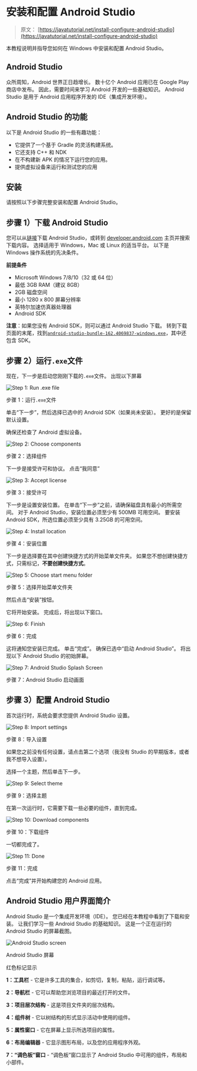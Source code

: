 # 安装和配置 Android Studio

> 原文： [https://javatutorial.net/install-configure-android-studio](https://javatutorial.net/install-configure-android-studio)

本教程说明并指导您如何在 Windows 中安装和配置 Android Studio。

## Android Studio

众所周知，Android 世界正日趋增长。 数十亿个 Android 应用已在 Google Play 商店中发布。 因此，需要时间来学习 Android 开发的一些基础知识。 Android Studio 是用于 Android 应用程序开发的 IDE（集成开发环境）。

## **Android Studio** 的功能

以下是 Android Studio 的一些有趣功能：

*   它提供了一个基于 Gradle 的灵活构建系统。
*   它还支持 C++ 和 NDK
*   在不构建新 APK 的情况下运行您的应用。
*   提供虚拟设备来运行和测试您的应用

## 安装

请按照以下步骤完整安装和配置 Android Studio。

## 步骤 1）下载 Android Studio

您可以从[链接](https://developer.android.com/studio/index.html)下载 Android Studio，或转到 [developer.android.com](https://developer.android.com) 主页并搜索下载内容。 选择适用于 Windows，Mac 或 Linux 的适当平台。 以下是 Windows 操作系统的先决条件。

**前提条件**

*   Microsoft Windows 7/8/10（32 或 64 位）
*   最低 3GB RAM（建议 8GB）
*   2GB 磁盘空间
*   最小 1280 x 800 屏幕分辨率
*   英特尔加速仿真器处理器
*   Android SDK

**注意**：如果您没有 Android SDK，则可以通过 Android Studio 下载。 转到下载页面的末尾，找到[`android-studio-bundle-162.4069837-windows.exe`](https://dl.google.com/dl/android/studio/install/2.3.3.0/android-studio-bundle-162.4069837-windows.exe)，其中还包含 SDK。

## 步骤 2）运行`.exe`文件

现在，下一步是启动您刚刚下载的`.exe`文件。 出现以下屏幕

![Step 1: Run .exe file](img/65b18ec50bb93d072c33399d295e5325.jpg)

步骤 1：运行`.exe`文件

单击“下一步”，然后选择已选中的 Android SDK（如果尚未安装）。 更好的是保留默认设置。

确保还检查了 Android 虚拟设备。

![Step 2: Choose components](img/850579bd70c2411733340473d9ac3f4c.jpg)

步骤 2：选择组件

下一步是接受许可和协议。 点击“我同意”

![Step 3: Accept license ](img/760b7a945313787e779620291fb8f8ac.jpg)

步骤 3：接受许可

下一步是设置安装位置。 在单击“下一步”之前，请确保磁盘具有最小的所需空间。 对于 Android Studio，安装位置必须至少有 500MB 可用空间。 要安装 Android SDK，所选位置必须至少具有 3.25GB 的可用空间。

![Step 4: Install location](img/513b318f0486e0e4775ec665ea9d8ee5.jpg)

步骤 4：安装位置

下一步是选择要在其中创建快捷方式的开始菜单文件夹。 如果您不想创建快捷方式，只需标记，**不要创建快捷方式**。

![Step 5: Choose start menu folder](img/46b52cde43865397b01630da17e6ed2c.jpg)

步骤 5：选择开始菜单文件夹

然后点击“安装”按钮。

它将开始安装。 完成后，将出现以下窗口。

![Step 6: Finish](img/ce98150b31178eeedc984d3609bdc840.jpg)

步骤 6：完成

这将通知您安装已完成。 单击“完成”。 确保已选中“启动 Android Studio”。 将出现以下 Android Studio 的初始屏幕。

![Step 7: Android Studio Splash Screen](img/fa5752a5ee98b8704ef694d5badedae0.jpg)

步骤 7：Android Studio 启动画面

## 步骤 3）配置 Android Studio

首次运行时，系统会要求您提供 Android Studio 设置。

![Step 8: Import settings](img/ba0ebaa8821e92eb47d0cb8c0a3f7dfa.jpg)

步骤 8：导入设置

如果您之前没有任何设置，请点击第二个选项（我没有 Studio 的早期版本，或者我不想导入设置）。

选择一个主题，然后单击下一步。

![Step 9: Select theme](img/d8ef2f3dc14cf512fbca7b2b89a22fb7.jpg)

步骤 9：选择主题

在第一次运行时，它需要下载一些必要的组件，直到完成。

![Step 10: Download components](img/2328d659f37adebc1581f78ef9c33ab5.jpg)

步骤 10：下载组件

一切都完成了。

![Step 11: Done](img/e8ac947ede67e6e6c01470562a657afc.jpg)

步骤 11：完成

点击“完成”并开始构建您的 Android 应用。

## **Android Studio** 用户界面简介

Android Studio 是一个集成开发环境（IDE）。 您已经在本教程中看到了下载和安装。 让我们学习一些 Android Studio 的基础知识。 这是一个正在运行的 Android Studio 的屏幕截图。

![Android Studio screen](img/3d34e31f9379bf5b9929a9753eeb3587.jpg)

Android Studio 屏幕

红色标记显示

**1：工具栏** - 它是许多工具的集合，如剪切，复制，粘贴，运行调试等。

**2：导航栏** - 它可以帮助您浏览项目的最近打开的文件。

**3：项目层次结构** - 这是项目文件夹的层次结构。

**4：组件树** - 它以树结构的形式显示活动中使用的组件。

**5：属性窗口** - 它在屏幕上显示所选项目的属性。

**6：布局编辑器** - 它显示图形布局，以及您的应用程序外观。

**7：“调色板”窗口** - “调色板”窗口显示了 Android Studio 中可用的组件，布局和小部件。